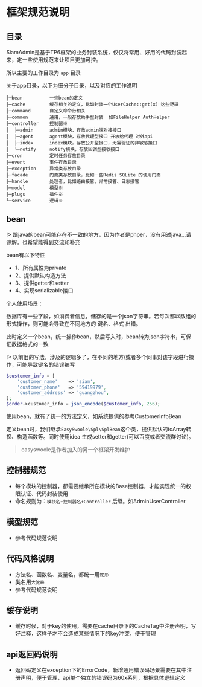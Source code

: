 # 框架规范说明

## 目录

SiamAdmin是基于TP6框架的业务封装系统，仅仅将常用、好用的代码封装起来，定一些使用规范来让项目更加可控。

所以主要的工作目录为 `app` 目录

关于app目录，以下为细分子目录，以及对应的工作说明

```
├─bean          一些bean的定义
├─cache         缓存相关的定义，比如封装一个UserCache::get(x) 这些逻辑
├─command       自定义命令行相关
├─common        通用，一般存放助手型封装  如FileHelper AuthHelper
├─controller    控制器※
│  ├─admin      admin模块，存放admin端对接接口
│  ├─agent      agent模块，存放代理型接口 开放给代理 对外api
│  ├─index      index模块，存放公开型接口，无需验证的非敏感接口
│  └─notify     notify模块，存放回调型接收接口
├─cron          定时任务存放目录
├─event         事件存放目录
├─exception     异常类存放目录
├─facade        门面类存放目录，比如一些Redis SQLite 的使用门面
├─handle        处理者，比如路由接管、异常接管、日志接管
├─model         模型※
├─plugs         插件※
└─service       逻辑※
```

## bean

!> 跟java的bean可能存在不一致的地方，因为作者是phper，没有用过java...请谅解，也希望能得到交流和补充 

bean有以下特性
- 1、所有属性为private
- 2、提供默认构造方法
- 3、提供getter和setter
- 4、实现serializable接口

个人使用场景：

数据库有一些字段，如消费者信息，储存的是一个json字符串。若每次都以数组的形式操作，则可能会导致在不同地方的 键名、格式 出错。

此时定义一个bean，统一操作bean，然后写入时，bean转为json字符串，可保证数据格式的一致

!> 以前旧的写法，涉及的逻辑多了，在不同的地方/或者多个同事对该字段进行操作，可能导致键名的错误编写
```php
$customer_info = [
    'customer_name'    => 'siam',  
    'customer_phone'   => '59419979',  
    'customer_address' => 'guangzhou',  
];
$order->customer_info = json_encode($customer_info, 256);
```

使用bean，就有了统一的方法定义，如系统提供的参考CustomerInfoBean


定义bean时，我们继承`EasySwoole\Spl\SplBean`这个类，提供默认的toArray转换、构造函数等。同时使用idea 生成setter和getter(可以百度或者交流群讨论)。

> easyswoole是作者加入的另一个框架开发维护


## 控制器规范

- 每个模块的控制器，都需要继承所在模块的Base控制器，才能实现统一的权限认证、代码封装使用
- 命名规则为：`模块名+控制器名+Controller` 后缀。如AdminUserController

## 模型规范

- 参考代码规范说明

## 代码风格说明

- 方法名、函数名、变量名，都统一用`蛇形`
- 类名用`大驼峰`
- 参考代码规范说明

## 缓存说明

- 缓存时候，对于key的使用，需要在cache目录下的CacheTag中注册声明，写好注释，这样子才不会造成某些情况下的key冲突，便于管理

## api返回码说明

- 返回码定义在exception下的ErrorCode，新增通用错误码场景需要在其中注册声明，便于管理，api单个独立的错误码为60x系列，根据具体逻辑定义